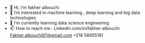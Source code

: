 - 👋 Hi, I’m fakher albouchi 
- 👀 I’m interested in machine learning , deep learning and big data technologies 
- 🌱 I’m currently learning data science engineering 
- 📫 How to reach me : 
Linkedin.com/in/fakher-albouchi
Fakher.albouchi97@gmail.com
+216 56655181

<!---
fakher15/fakher15 is a ✨ special ✨ repository because its `README.md` (this file) appears on your GitHub profile.
You can click the Preview link to take a look at your changes.
--->
